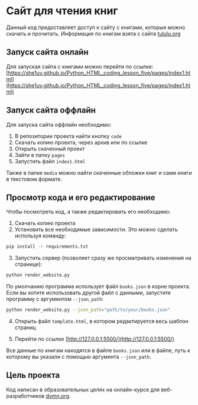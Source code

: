 # Сайт для чтения книг

Данный код предоставляет доступ к сайту c книгами, которые можно скачать и прочитать. Информация по книгам взята с сайта [tululu.org](https://tululu.org/)

## Запуск сайта онлайн

Для запуская сайта с книгами можно перейти по ссылке: [https://she1uv.github.io/Python_HTML_coding_lesson_five/pages/index1.html](https://she1uv.github.io/Python_HTML_coding_lesson_five/pages/index1.html)

## Запуск сайта оффлайн

Для запуска сайта оффлайн необходимо:

  1. В репозитории проекта найти кнопку `code`
  2. Скачать копию проекта, через архив или по ссылке
  3. Открыть скаченный проект
  4. Зайти в папку `pages`
  5. Запустить файл `index1.html`
  
  Также в папке `media` можно найти скаченные обложки книг и сами книги в текстовом формате.

## Просмотр кода и его редактирование

Чтобы посмотреть код, а также редактировать его необходимо:

  1. Скачать копию проекта
  2. Установить все необходимые зависимости. Это можно сделать используя команду:

   ```sh
   pip install -r requirements.txt
   ```

 3. Запустить сервер (позволяет сразу же просматривать изменения на странице):
    
   ```sh
   python render_website.py
   ```

   По умолчанию программа использует файл `books.json` в корне проекта. Если вы хотите использовать другой файл с данными, запустите программу с аргументом `--json_path`:
   
   ```sh
   python render_website.py --json_path="path/to/your/books.json"
   ```

  4. Открыть файл `template.html`, в котором редактируется весь шаблон страниц
  
  5. Перейти по ссылке [http://127.0.0.1:5500/](http://127.0.0.1:5500/)

Все данные по книгам находятся в файле `books.json` или в файле, путь к которому вы указали с помощью аргумента `--json_path`.

## Цель проекта
Код написан в образовательных целях на онлайн-курсе для веб-разработчиков [dvmn.org](https://dvmn.org/).
